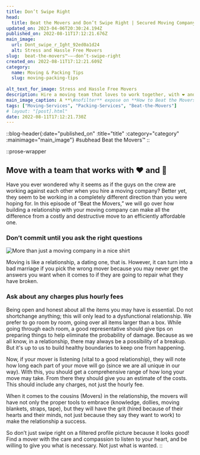 ```yaml
---
title: Don’t Swipe Right
head:
  title: Beat the Movers and Don’t Swipe Right | Secured Moving Company
updated_on: 2023-04-06T20:30:24.194Z
published_on: 2022-08-11T17:12:21.676Z
main_image:
  url: Dont_swipe_r_Ight_92ed0a1d24
  alt: Stress and Hassle Free Movers
slug:  beat-the-movers™-–-don’t-swipe-right
created_on: 2022-08-11T17:12:21.609Z
category:
  name: Moving & Packing Tips
  slug: moving-packing-tips
    
alt_text_for_image: Stress and Hassle Free Movers
description: Hire a moving team that loves to work together, with ❤️ and 💪
main_image_caption: A **\#nofilter** expose on **How to Beat the Movers**
tags: ["Moving-Services", "Packing-Services", "Beat-the-Movers"]
# layout: "[post].html"
date: 2022-08-11T17:12:21.730Z
---
```

::blog-header{:date="published_on" :title="title" :category="category" :mainimage="main_image"}
#subhead
Beat the Movers™
::

::prose-wrapper
## Move with a team that works with ❤️ and 💪

Have you ever wondered why it seems as if the guys on the crew are working against each other when you hire a moving company? Better yet, they seem to be working in a completely different direction than you were hoping for. In this episode of “Beat the Movers,” we will go over how building a relationship with your moving company can make all the difference from a costly and destructive move to an efficiently affordable one.

### Don’t commit until you ask the right questions

![More than just a moving company in a nice shirt](https://res.cloudinary.com/alexy-19-llc/image/upload/c_scale,q_auto,w_600/v1660240848/secured-moving-company/Beat_the_Movers_Dating_Game_9e51d76481.webp)

Moving is like a relationship, a dating one, that is. However, it can turn into a bad marriage if you pick the wrong mover because you may never get the answers you want when it comes to if they are going to repair what they have broken.

### Ask about any charges plus hourly fees

Being open and honest about all the items you may have is essential. Do not shortchange anything; this will only lead to a dysfunctional relationship. We prefer to go room by room, going over all items larger than a box. While going through each room, a good representative should give tips on preparing things to help eliminate the probability of damage. Because as we all know, in a relationship, there may always be a possibility of a breakup. But it's up to us to build healthy boundaries to keep one from happening.

Now, if your mover is listening (vital to a good relationship), they will note how long each part of your move will go (since we are all unique in our way). With this, you should get a comprehensive range of how long your move may take. From there they should give you an estimate of the costs. This should include any charges, not just the hourly fee.

When it comes to the cousins (Movers) in the relationship, the movers will have not only the proper tools to embrace (knowledge, dollies, moving blankets, straps, tape), but they will have the grit (hired because of their hearts and their minds, not just because they say they want to work) to make the relationship a success.

So don’t just swipe right on a filtered profile picture because it looks good! Find a mover with the care and compassion to listen to your heart, and be willing to give you what is necessary. Not just what is wanted.
::
